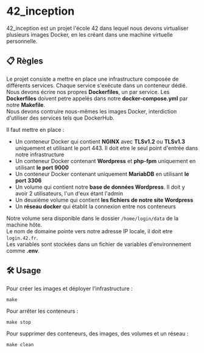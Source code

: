 # 42_inception
42_inception est un projet l'école 42 dans lequel nous devons virtualiser plusieurs images Docker, en les créant dans une machine virtuelle personnelle.

## 📋 Règles
Le projet consiste a mettre en place une infrastructure composée de différents services. Chaque service s'exécute dans un conteneur dédié.  
Nous devons écrire nos propres **Dockerfiles**, un par service. Les **Dockerfiles** doivent petre appelés dans notre **docker-compose.yml** par notre **Makefile**.  
Nous devons contruire nous-mêmes les images Docker, interdiction d'utiliser des services tels que DockerHub.

Il faut mettre en place :
* Un conteneur Docker qui contient **NGINX** avec **TLSv1.2** ou **TLSv1.3** uniquement et utilisant le port 443. Il doit etre le seul point d'entrée dans notre infrastructure
* Un conteneur Docker contenant **Wordpress** et **php-fpm** uniquement en utilisant **le port 9000**
* Un conteneur Docker contenant uniquement **MariabDB** en utilisant **le port 3306**
* Un volume qui contient notre **base de données Wordpress**. Il doit y avoir 2 utilisateurs, l'un d'eux étant l'admin
* Un deuxième volume qui contient **les fichiers de notre site Wordpress**
* Un **réseau docker** qui établit la connexion entre nos conteneurs

Notre volume sera disponible dans le dossier ```/home/login/data``` de la machine hôte.  
Le nom de domaine pointe vers notre adresse IP locale, il doit etre ```login.42.fr```.   
Les variables sont stockées dans un fichier de variables d'environnement comme **.env**.

## 🛠️ Usage
Pour créer les images et déployer l'infrastructure :  
```
make
```  
Pour arrêter les conteneurs :  
```
make stop
```  
Pour supprimer des conteneurs, des images, des volumes et un réseau :  
```
make clean
```  
